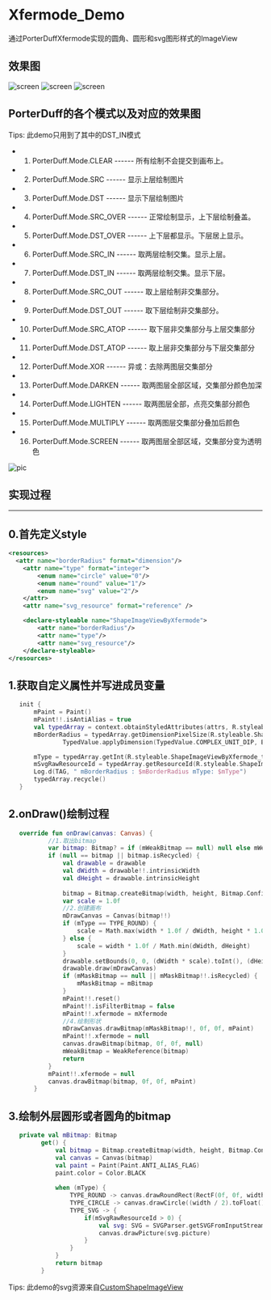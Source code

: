 # Xfermode_Demo
通过PorterDuffXfermode实现的圆角、圆形和svg图形样式的ImageView

## 效果图
![screen](https://github.com/zongkaili/Xfermode_Demo/blob/master/screen1.jpg?raw=true)
![screen](https://github.com/zongkaili/Xfermode_Demo/blob/master/screen2.jpg?raw=true)
![screen](https://github.com/zongkaili/Xfermode_Demo/blob/master/effect.gif?raw=true)

## PorterDuff的各个模式以及对应的效果图
Tips: 此demo只用到了其中的DST_IN模式
 * 1. PorterDuff.Mode.CLEAR ------ 所有绘制不会提交到画布上。
 * 2. PorterDuff.Mode.SRC ------ 显示上层绘制图片
 * 3. PorterDuff.Mode.DST ------ 显示下层绘制图片
 * 4. PorterDuff.Mode.SRC_OVER ------ 正常绘制显示，上下层绘制叠盖。
 * 5. PorterDuff.Mode.DST_OVER ------ 上下层都显示。下层居上显示。
 * 6. PorterDuff.Mode.SRC_IN ------ 取两层绘制交集。显示上层。
 * 7. PorterDuff.Mode.DST_IN ------ 取两层绘制交集。显示下层。
 * 8. PorterDuff.Mode.SRC_OUT ------ 取上层绘制非交集部分。
 * 9. PorterDuff.Mode.DST_OUT ------ 取下层绘制非交集部分。
 * 10. PorterDuff.Mode.SRC_ATOP ------ 取下层非交集部分与上层交集部分
 * 11. PorterDuff.Mode.DST_ATOP ------ 取上层非交集部分与下层交集部分
 * 12. PorterDuff.Mode.XOR ------ 异或：去除两图层交集部分
 * 13. PorterDuff.Mode.DARKEN ------ 取两图层全部区域，交集部分颜色加深
 * 14. PorterDuff.Mode.LIGHTEN ------ 取两图层全部，点亮交集部分颜色
 * 15. PorterDuff.Mode.MULTIPLY ------ 取两图层交集部分叠加后颜色
 * 16. PorterDuff.Mode.SCREEN ------ 取两图层全部区域，交集部分变为透明色
 
 ![pic](https://github.com/zongkaili/Xfermode_Demo/blob/master/pic.jpg?raw=true)
 
## 实现过程
-----
0.首先定义style
-----
```xml
<resources>
  <attr name="borderRadius" format="dimension"/>
    <attr name="type" format="integer">
        <enum name="circle" value="0"/>
        <enum name="round" value="1"/>
        <enum name="svg" value="2"/>
    </attr>
    <attr name="svg_resource" format="reference" />

    <declare-styleable name="ShapeImageViewByXfermode">
        <attr name="borderRadius"/>
        <attr name="type"/>
        <attr name="svg_resource"/>
    </declare-styleable>
</resources>
```
1.获取自定义属性并写进成员变量
-----
```kotlin
   init {
       mPaint = Paint()
       mPaint!!.isAntiAlias = true
       val typedArray = context.obtainStyledAttributes(attrs, R.styleable.ShapeImageViewByXfermode)
       mBorderRadius = typedArray.getDimensionPixelSize(R.styleable.ShapeImageViewByXfermode_borderRadius,
               TypedValue.applyDimension(TypedValue.COMPLEX_UNIT_DIP, BODER_RADIUS_DEFAULT.toFloat(), resources.displayMetrics).toInt())

       mType = typedArray.getInt(R.styleable.ShapeImageViewByXfermode_type, TYPE_CIRCLE)
       mSvgRawResourceId = typedArray.getResourceId(R.styleable.ShapeImageViewByXfermode_svg_resource, 0)
       Log.d(TAG, " mBorderRadius : $mBorderRadius mType: $mType")
       typedArray.recycle()
   }
```

2.onDraw()绘制过程
-----
```kotlin
   override fun onDraw(canvas: Canvas) {
           //1.取出bitmap
           var bitmap: Bitmap? = if (mWeakBitmap == null) null else mWeakBitmap!!.get()
           if (null == bitmap || bitmap.isRecycled) {
               val drawable = drawable
               val dWidth = drawable!!.intrinsicWidth
               val dHeight = drawable.intrinsicHeight
   
               bitmap = Bitmap.createBitmap(width, height, Bitmap.Config.ARGB_8888)
               var scale = 1.0f
               //2.创建画布
               mDrawCanvas = Canvas(bitmap!!)
               if (mType == TYPE_ROUND) {
                   scale = Math.max(width * 1.0f / dWidth, height * 1.0f / dHeight)
               } else {
                   scale = width * 1.0f / Math.min(dWidth, dHeight)
               }
               drawable.setBounds(0, 0, (dWidth * scale).toInt(), (dHeight * scale).toInt())
               drawable.draw(mDrawCanvas)
               if (mMaskBitmap == null || mMaskBitmap!!.isRecycled) {
                   mMaskBitmap = mBitmap
               }
               mPaint!!.reset()
               mPaint!!.isFilterBitmap = false
               mPaint!!.xfermode = mXfermode
               //4.绘制形状
               mDrawCanvas.drawBitmap(mMaskBitmap!!, 0f, 0f, mPaint)
               mPaint!!.xfermode = null
               canvas.drawBitmap(bitmap, 0f, 0f, null)
               mWeakBitmap = WeakReference(bitmap)
               return
           }
           mPaint!!.xfermode = null
           canvas.drawBitmap(bitmap, 0f, 0f, mPaint)
       }
```
3.绘制外层圆形或者圆角的bitmap
-----
```kotlin
   private val mBitmap: Bitmap
         get() {
             val bitmap = Bitmap.createBitmap(width, height, Bitmap.Config.ARGB_8888)
             val canvas = Canvas(bitmap)
             val paint = Paint(Paint.ANTI_ALIAS_FLAG)
             paint.color = Color.BLACK
 
             when (mType) {
                 TYPE_ROUND -> canvas.drawRoundRect(RectF(0f, 0f, width.toFloat(), height.toFloat()), mBorderRadius.toFloat(), mBorderRadius.toFloat(), paint)
                 TYPE_CIRCLE -> canvas.drawCircle((width / 2).toFloat(), (width / 2).toFloat(), (width / 2).toFloat(), paint)
                 TYPE_SVG -> {
                     if(mSvgRawResourceId > 0) {
                         val svg: SVG = SVGParser.getSVGFromInputStream(context.resources.openRawResource(mSvgRawResourceId),width,height)
                         canvas.drawPicture(svg.picture)
                     }
                 }
             }
             return bitmap
         }
```

Tips: 此demo的svg资源来自[CustomShapeImageView](https://github.com/MostafaGazar/CustomShapeImageView)
